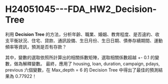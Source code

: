 # H24051045---FDA_HW2_Decision-Tree
利用 **Decision Tree** 的方法，分析年齡、職業、婚姻、教育程度、是否違約、收支平衡狀況、住宅、貸款、通訊設備、生日月份、生日日期、債券存續期間、運動頻率等資訊，預測是否有存款？

其中，變數的選取依照所計算出的相關係數矩陣，選取相關係數超越 +- 0.1 的變數，做為解釋變數。
最終，應用了 housing, loan, duration, campaign, pdays, previous 六個變數，在 Max_depth = 6 的 Decision Tree 中得出了最佳的預測結果為 0.77922！
